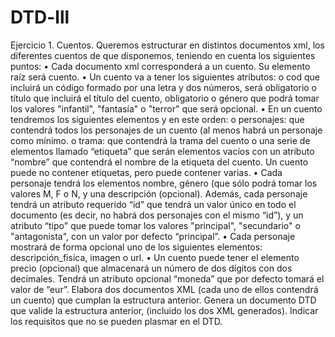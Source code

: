 # DTD-lll
Ejercicio 1. Cuentos.
Queremos estructurar en distintos documentos xml, los diferentes cuentos de que
disponemos, teniendo en cuenta los siguientes puntos:
• Cada documento xml corresponderá a un cuento. Su elemento raíz será cuento.
• Un cuento va a tener los siguientes atributos:
o cod que incluirá un código formado por una letra y dos números, será
obligatorio
o título que incluirá el título del cuento, obligatorio
o género que podrá tomar los valores "infantil", "fantasía" o "terror" que será
opcional.
• En un cuento tendremos los siguientes elementos y en este orden:
o personajes: que contendrá todos los personajes de un cuento (al menos
habrá un personaje como mínimo.
o trama: que contendrá la trama del cuento
o una serie de elementos llamado “etiqueta” que serán elementos vacíos
con un atributo “nombre” que contendrá el nombre de la etiqueta del
cuento. Un cuento puede no contener etiquetas, pero puede contener
varias.
• Cada personaje tendrá los elementos nombre, género (que sólo podrá tomar los
valores M, F o N, y una descripción (opcional). Además, cada personaje tendrá un
atributo requerido “id” que tendrá un valor único en todo el documento (es decir,
no habrá dos personajes con el mismo “id”), y un atributo “tipo" que puede tomar
los valores "principal", "secundario" o "antagonista", con un valor por defecto
“principal”.
• Cada personaje mostrará de forma opcional uno de los siguientes elementos:
descripción_fisica, imagen o url.
• Un cuento puede tener el elemento precio (opcional) que almacenará un número
de dos dígitos con dos decimales. Tendrá un atributo opcional “moneda” que por
defecto tomará el valor de “eur”.
Elabora dos documentos XML (cada uno de ellos contendrá un cuento) que cumplan la
estructura anterior.
Genera un documento DTD que valide la estructura anterior, (incluido los dos XML
generados). Indicar los requisitos que no se pueden plasmar en el DTD.